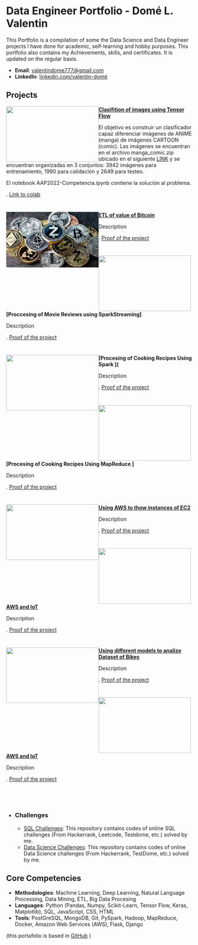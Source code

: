# Data Engineer Portfolio - Domé L. Valentin
This Portfolio is a compilation of some the Data Science and Data Engineer projects I have done for academic, self-learning and hobby purposes. This portfolio also contains my Achievements, skills, and certificates. It is updated on the regular basis.

- **Email**: [valentindome777@gmail.com](valentindome777@gmail.com)
- **LinkedIn**: [linkedin.com/valentin-domé](https://www.linkedin.com/in/valentin-dom%C3%A9-698741294/)

## Projects

<img align="left" width="250" height="150" src="https://github.com/archd3sai/Portfolio/blob/master/Images/telecom.jpg"> **[Clasifition of images using Tensor Flow](https://github.com/archd3sai/Customer-Survival-Analysis-and-Churn-Prediction)**

El objetivo es construir un clasificador capaz diferenciar imágenes de ANIME (manga) de imágenes CARTOON (comic).
Las imágenes se encuentran en el archivo manga_comic.zip ubicado en el siguiente [LINK](https://drive.google.com/file/d/1Bj80lhp2N_tzoMMHVaRBdSYToI7t0Poh/view)
y se encuentran organizadas en 3 conjuntos: 3942 imágenes para entrenamiento, 1990 para  calidación y 2649 para testeo.

El notebook AAP2022-Competencia.ipynb contiene la solución al problema.
 


. [Link to colab](https://colab.research.google.com/drive/1V_XndtwVd6nE2E3Td25T4G2ST8OwrW8a#scrollTo=xetLSYQaMFH5)  

#

<img align="left" width="250" height="150" src="https://github.com/dome0luis0valentin/Curriculum/blob/main/images/bitcoin.png">**[ETL of value of Bitcoin](https://github.com/dome0luis0valentin/Curriculum/blob/main/images/etl-bitcoin.png)**

Description 


. [Proof of the project](https://github.com/dome0luis0valentin/ETL-BitCoin)  

#

<img align="left" width="250" height="150" src="https://github.com/archd3sai/Portfolio/blob/master/Images/telecom.jpg"> **[Proccesing of Movie Reviews using SparkStreaming]**

Description 


. [Proof of the project](https://churn-prediction-app.herokuapp.com/)  

#

<img align="left" width="250" height="150" src="https://github.com/archd3sai/Portfolio/blob/master/Images/telecom.jpg"> **[Procesing of Cooking Recipes Using Spark ](**

Description 


. [Proof of the project](https://churn-prediction-app.herokuapp.com/)  

#

<img align="left" width="250" height="150" src="https://github.com/archd3sai/Portfolio/blob/master/Images/telecom.jpg"> **[Procesing of Cooking Recipes Using MapReduce ]**

Description 


. [Proof of the project](https://churn-prediction-app.herokuapp.com/)  

#

<img align="left" width="250" height="150" src="https://github.com/archd3sai/Portfolio/blob/master/Images/telecom.jpg"> **[Using AWS to thow instances of EC2](https://github.com/archd3sai/Customer-Survival-Analysis-and-Churn-Prediction)**

Description 


. [Proof of the project](https://churn-prediction-app.herokuapp.com/)  

#

<img align="left" width="250" height="150" src="https://github.com/archd3sai/Portfolio/blob/master/Images/telecom.jpg"> **[AWS and IoT](https://github.com/archd3sai/Customer-Survival-Analysis-and-Churn-Prediction)**

Description 


. [Proof of the project](https://churn-prediction-app.herokuapp.com/)  

#

<img align="left" width="250" height="150" src="https://github.com/archd3sai/Portfolio/blob/master/Images/telecom.jpg"> **[Using different models to analize Dataset of Bikes](https://github.com/archd3sai/Customer-Survival-Analysis-and-Churn-Prediction)**

Description 


. [Proof of the project](https://churn-prediction-app.herokuapp.com/)  

#

<img align="left" width="250" height="150" src="https://github.com/archd3sai/Portfolio/blob/master/Images/telecom.jpg"> **[AWS and IoT](https://github.com/archd3sai/Customer-Survival-Analysis-and-Churn-Prediction)**

Description 


. [Proof of the project](https://churn-prediction-app.herokuapp.com/)  

#
<br />

- ### Challenges
    - [SQL Challenges](https://github.com/archd3sai/SQL): This repository contains codes of online SQL challenges (From Hackerrank, Leetcode, Testdome, etc.) solved by me.
    - [Data Science Challenges](https://github.com/archd3sai/DS-Challenges): This repository contains codes of online Data Science challenges (From Hackerrank, TestDome, etc.) solved by me.
    
## Core Competencies

- **Methodologies**: Machine Learning, Deep Learning, Natural Language Processing, Data Mining, ETL, Big Data Procesing
- **Languages**: Python (Pandas, Numpy, Scikit-Learn, Tensor Flow, Keras, Matplotlib), SQL, JavaScript, CSS, HTML
- **Tools**: PostGreSQL, MongoDB, Git, PySpark, Hadoop, MapReduce, Docker, Amazon Web Services (AWS), Flask, Django

(this portafolio is based in [GitHub](https://github.com/archd3sai/Portfolio/blob/master/README.md) )
